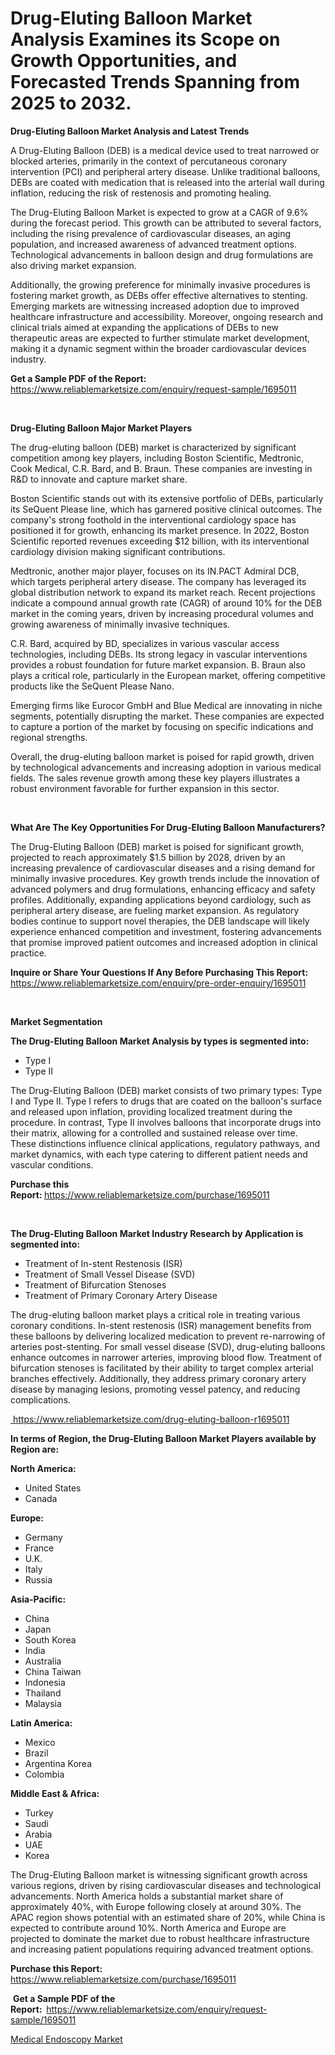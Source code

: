 <p><h1>Drug-Eluting Balloon Market Analysis Examines its Scope on Growth Opportunities, and Forecasted Trends Spanning from 2025 to 2032.</h1></p><p><strong>Drug-Eluting Balloon Market Analysis and Latest Trends</strong></p>
<p><p>A Drug-Eluting Balloon (DEB) is a medical device used to treat narrowed or blocked arteries, primarily in the context of percutaneous coronary intervention (PCI) and peripheral artery disease. Unlike traditional balloons, DEBs are coated with medication that is released into the arterial wall during inflation, reducing the risk of restenosis and promoting healing.</p><p>The Drug-Eluting Balloon Market is expected to grow at a CAGR of 9.6% during the forecast period. This growth can be attributed to several factors, including the rising prevalence of cardiovascular diseases, an aging population, and increased awareness of advanced treatment options. Technological advancements in balloon design and drug formulations are also driving market expansion. </p><p>Additionally, the growing preference for minimally invasive procedures is fostering market growth, as DEBs offer effective alternatives to stenting. Emerging markets are witnessing increased adoption due to improved healthcare infrastructure and accessibility. Moreover, ongoing research and clinical trials aimed at expanding the applications of DEBs to new therapeutic areas are expected to further stimulate market development, making it a dynamic segment within the broader cardiovascular devices industry.</p></p>
<p><strong>Get a Sample PDF of the Report:&nbsp;</strong> <a href="https://www.reliablemarketsize.com/enquiry/request-sample/1695011?utm_campaign=3198&utm_medium=2&utm_source=Github&utm_content=ia&utm_term=25032025&utm_id=drug-eluting-balloon">https://www.reliablemarketsize.com/enquiry/request-sample/1695011</a></p>
<p>&nbsp;</p>
<p><strong>Drug-Eluting Balloon Major Market Players</strong></p>
<p><p>The drug-eluting balloon (DEB) market is characterized by significant competition among key players, including Boston Scientific, Medtronic, Cook Medical, C.R. Bard, and B. Braun. These companies are investing in R&D to innovate and capture market share.</p><p>Boston Scientific stands out with its extensive portfolio of DEBs, particularly its SeQuent Please line, which has garnered positive clinical outcomes. The company's strong foothold in the interventional cardiology space has positioned it for growth, enhancing its market presence. In 2022, Boston Scientific reported revenues exceeding $12 billion, with its interventional cardiology division making significant contributions.</p><p>Medtronic, another major player, focuses on its IN.PACT Admiral DCB, which targets peripheral artery disease. The company has leveraged its global distribution network to expand its market reach. Recent projections indicate a compound annual growth rate (CAGR) of around 10% for the DEB market in the coming years, driven by increasing procedural volumes and growing awareness of minimally invasive techniques.</p><p>C.R. Bard, acquired by BD, specializes in various vascular access technologies, including DEBs. Its strong legacy in vascular interventions provides a robust foundation for future market expansion. B. Braun also plays a critical role, particularly in the European market, offering competitive products like the SeQuent Please Nano.</p><p>Emerging firms like Eurocor GmbH and Blue Medical are innovating in niche segments, potentially disrupting the market. These companies are expected to capture a portion of the market by focusing on specific indications and regional strengths.</p><p>Overall, the drug-eluting balloon market is poised for rapid growth, driven by technological advancements and increasing adoption in various medical fields. The sales revenue growth among these key players illustrates a robust environment favorable for further expansion in this sector.</p></p>
<p>&nbsp;</p>
<p><strong>What Are The Key Opportunities For Drug-Eluting Balloon Manufacturers?</strong></p>
<p><p>The Drug-Eluting Balloon (DEB) market is poised for significant growth, projected to reach approximately $1.5 billion by 2028, driven by an increasing prevalence of cardiovascular diseases and a rising demand for minimally invasive procedures. Key growth trends include the innovation of advanced polymers and drug formulations, enhancing efficacy and safety profiles. Additionally, expanding applications beyond cardiology, such as peripheral artery disease, are fueling market expansion. As regulatory bodies continue to support novel therapies, the DEB landscape will likely experience enhanced competition and investment, fostering advancements that promise improved patient outcomes and increased adoption in clinical practice.</p></p>
<p><strong>Inquire or Share Your Questions If Any Before Purchasing This Report:</strong> <a href="https://www.reliablemarketsize.com/enquiry/pre-order-enquiry/1695011?utm_campaign=3198&utm_medium=2&utm_source=Github&utm_content=ia&utm_term=25032025&utm_id=drug-eluting-balloon">https://www.reliablemarketsize.com/enquiry/pre-order-enquiry/1695011</a></p>
<p>&nbsp;</p>
<p><strong>Market Segmentation</strong></p>
<p><strong>The Drug-Eluting Balloon Market Analysis by types is segmented into:</strong></p>
<p><ul><li>Type I</li><li>Type II</li></ul></p>
<p><p>The Drug-Eluting Balloon (DEB) market consists of two primary types: Type I and Type II. Type I refers to drugs that are coated on the balloon's surface and released upon inflation, providing localized treatment during the procedure. In contrast, Type II involves balloons that incorporate drugs into their matrix, allowing for a controlled and sustained release over time. These distinctions influence clinical applications, regulatory pathways, and market dynamics, with each type catering to different patient needs and vascular conditions.</p></p>
<p><strong>Purchase this Report:&nbsp;</strong><a href="https://www.reliablemarketsize.com/purchase/1695011?utm_campaign=3198&utm_medium=2&utm_source=Github&utm_content=ia&utm_term=25032025&utm_id=drug-eluting-balloon">https://www.reliablemarketsize.com/purchase/1695011</a></p>
<p>&nbsp;</p>
<p><strong>The Drug-Eluting Balloon Market Industry Research by Application is segmented into:</strong></p>
<p><ul><li>Treatment of In-stent Restenosis (ISR)</li><li>Treatment of Small Vessel Disease (SVD)</li><li>Treatment of Bifurcation Stenoses</li><li>Treatment of Primary Coronary Artery Disease</li></ul></p>
<p><p>The drug-eluting balloon market plays a critical role in treating various coronary conditions. In-stent restenosis (ISR) management benefits from these balloons by delivering localized medication to prevent re-narrowing of arteries post-stenting. For small vessel disease (SVD), drug-eluting balloons enhance outcomes in narrower arteries, improving blood flow. Treatment of bifurcation stenoses is facilitated by their ability to target complex arterial branches effectively. Additionally, they address primary coronary artery disease by managing lesions, promoting vessel patency, and reducing complications.</p></p>
<p><a href="https://www.reliablemarketsize.com/drug-eluting-balloon-r1695011?utm_campaign=3198&utm_medium=2&utm_source=Github&utm_content=ia&utm_term=25032025&utm_id=drug-eluting-balloon">&nbsp;https://www.reliablemarketsize.com/drug-eluting-balloon-r1695011</a></p>
<p><strong>In terms of Region, the Drug-Eluting Balloon Market Players available by Region are:</strong></p>
<p>
    <p> <strong> North America: </strong>
        <ul>
            <li>United States</li>
            <li>Canada</li>
        </ul>
        </p> 
    <p> <strong> Europe: </strong>
        <ul>
            <li>Germany</li>
            <li>France</li>
            <li>U.K.</li>
            <li>Italy</li>
            <li>Russia</li>
        </ul>
        </p> 
    <p> <strong> Asia-Pacific: </strong>
        <ul>
            <li>China</li>
            <li>Japan</li>
            <li>South Korea</li>
            <li>India</li>
            <li>Australia</li>
            <li>China Taiwan</li>
            <li>Indonesia</li>
            <li>Thailand</li>
            <li>Malaysia</li>
        </ul>
        </p> 
    <p> <strong> Latin America: </strong>
        <ul>
            <li>Mexico</li>
            <li>Brazil</li>
            <li>Argentina Korea</li>
            <li>Colombia</li>
        </ul>
        </p> 
    <p> <strong> Middle East & Africa: </strong>
        <ul>
            <li>Turkey</li>
            <li>Saudi</li>
            <li>Arabia</li>
            <li>UAE</li>
            <li>Korea</li>
        </ul>
    </p>
    </p>
<p><p>The Drug-Eluting Balloon market is witnessing significant growth across various regions, driven by rising cardiovascular diseases and technological advancements. North America holds a substantial market share of approximately 40%, with Europe following closely at around 30%. The APAC region shows potential with an estimated share of 20%, while China is expected to contribute around 10%. North America and Europe are projected to dominate the market due to robust healthcare infrastructure and increasing patient populations requiring advanced treatment options.</p></p>
<p><strong>Purchase this Report: </strong><a href="https://www.reliablemarketsize.com/purchase/1695011?utm_campaign=3198&utm_medium=2&utm_source=Github&utm_content=ia&utm_term=25032025&utm_id=drug-eluting-balloon">https://www.reliablemarketsize.com/purchase/1695011</a></p>
<p>&nbsp;<strong>Get a Sample PDF of the Report:&nbsp;&nbsp;</strong><a href="https://www.reliablemarketsize.com/enquiry/request-sample/1695011?utm_campaign=3198&utm_medium=2&utm_source=Github&utm_content=ia&utm_term=25032025&utm_id=drug-eluting-balloon">https://www.reliablemarketsize.com/enquiry/request-sample/1695011</a></p>
<p><strong></strong></p>
<p><p><a href="https://github.com/joshuagarcia509/Market-Research-Report-List-1/blob/main/medical-endoscopy-market.md?utm_campaign=3198&utm_medium=2&utm_source=Github&utm_content=ia&utm_term=25032025&utm_id=drug-eluting-balloon">Medical Endoscopy Market</a></p></p>